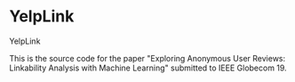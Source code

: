 # YelpLink
YelpLink

This is the source code for the paper "Exploring Anonymous User Reviews: Linkability Analysis with Machine Learning" submitted to IEEE Globecom 19.
